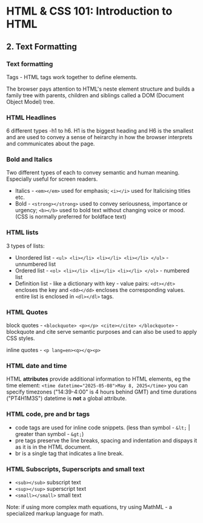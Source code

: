 # HTML & CSS 101: Introduction to HTML

## 2. Text Formatting

### Text formatting

Tags - HTML tags work together to define elements.

The browser pays attention to HTML's neste element structure and builds a family tree with parents, children and siblings called a DOM (Document Object Model) tree. 

### HTML Headlines
6 different types -h1 to h6. H1 is the biggest heading and H6 is the smallest and are used to convey a sense of heirarchy in how the browser interprets and communicates about the page.

### Bold and Italics
Two different types of each to convey semantic and human meaning. Especially useful for screen readers. 
- Italics - `<em></em>` used for emphasis; `<i></i>` used for Italicising titles etc. 
- Bold - `<strong></strong>` used to convey seriousness, importance or urgency; `<b></b>` used to bold text without changing voice or mood. (CSS is normally preferred for boldface text)

### HTML lists

3 types of lists:

- Unordered list - `<ul> <li></li> <li></li> <li></li> </ul>` - unnumbered list
- Ordered list - `<ol> <li></li> <li></li> <li></li> </ol>` - numbered list
- Definition list - like a dictionary with key - value pairs: `<dt></dt>` encloses the key and `<dd></dd>` encloses the corresponding values. entire list is enclosed in `<dl></dl>` tags.

### HTML Quotes

block quotes - `<blockquote> <p></p> <cite></cite> </blockquote>` - blockquote and cite serve semantic purposes and can also be used to apply CSS styles.

inline quotes - `<p lang=en><q></q><p>`

### HTML date and time
HTML **attributes** provide additional information to HTML elements, eg the time element:
`<time datetime="2025-05-08">May 8, 2025</time>`
you can specify timezones ("14:39-4:00" is 4 hours behind GMT) and time durations ("PT4H1M3S")
datetime is **not** a global attribute. 

### HTML code, pre and br tags

- code tags are used for inline code snippets.
(less than symbol - `&lt;` | greater than symbol - `&gt;`) 
- pre tags preserve the line breaks, spacing and indentation and dispays it as it is in the HTML document.
- br is a single tag that indicates a line break. 

### HTML Subscripts, Superscripts and small text

 - `<sub></sub>` subscript text
 - `<sup></sup>` superscript text
 - `<small></small>` small text

 Note: if using more complex math equations, try using MathML - a specialized markup language for math.
 
  
